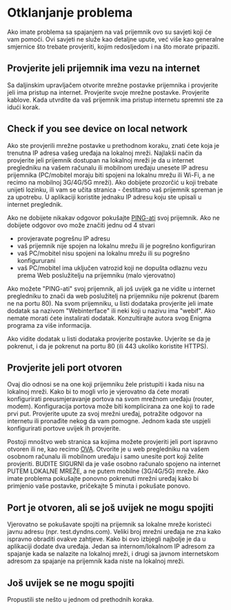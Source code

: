 # Otklanjanje problema
Ako imate problema sa spajanjem na vaš prijemnik ovo su savjeti koji će vam pomoći. Ovi savjeti ne služe kao detaljne upute, već više kao generalne smjernice što trebate provjeriti, kojim redosljedom i na što morate pripaziti.

## Provjerite jeli prijemnik ima vezu na internet
Sa daljinskim upravljačem otvorite mrežne postavke prijemnika i provjerite jeli ima pristup na internet. Provjerite svoje mrežne postavke. Provjerite kablove. Kada utvrdite da vaš prijemnik ima pristup internetu spremni ste za idući korak.

## Check if you see device on local network
Ako ste provjerili mrežne postavke u prethodnom koraku, znati ćete koja je trenutna IP adresa vašeg uređaja na lokalnoj mreži. Najlakši način da provjerite jeli prijemnik dostupan na lokalnoj mreži je da u internet pregledniku na vašem računalu ili mobilnom uređaju unesete IP adresu prijemnika (PC/mobitel moraju biti spojeni na lokalnu mrežu ili Wi-Fi, a ne recimo na mobilnoj 3G/4G/5G mreži).
Ako dobijete prozorčić u koji trebate unijeti lozinku, ili vam se učita stranica - čestitamo vaš prijemnik spreman je za upotrebu. U aplikaciji koristite jednaku IP adresu koju ste upisali u internet preglednik.

Ako ne dobijete nikakav odgovor pokušajte [PING-ati](https://en.wikipedia.org/wiki/Ping_networking_utility) svoj prijemnik. Ako ne dobijete odgovor ovo može značiti jednu od 4 stvari

- provjeravate pogrešnu IP adresu
- vaš prijemnik nije spojen na lokalnu mrežu ili je pogrešno konfiguriran
- vaš PC/mobitel nisu spojeni na lokalnu mrežu ili su pogrešno konfigururani
- vaš PC/mobitel ima uključen vatrozid koji ne dopušta odlaznu vezu prema Web poslužitelju na prijemniku (malo vjerovatno)

Ako možete "PING-ati" svoj prijemnik, ali još uvijek ga ne vidite u internet pregledniku to znači da web poslužitelj na prijemniku nije pokrenut (barem ne na portu 80). Na svom prijemniku, u listi dodataka provjerite jeli imate dodatak sa nazivom "Webinterface" ili neki koji u nazivu ima "webif". Ako nemate morati ćete instalirati dodatak. Konzultirajte autora svog Enigma programa za više informacija.

Ako vidite dodatak u listi dodataka provjerite postavke. Uvjerite se da je pokrenut, i da je pokrenut na portu 80 (ili 443 ukoliko koristite HTTPS).
 

## Provjerite jeli port otvoren
Ovaj dio odnosi se na one koji prijemniku žele pristupiti i kada nisu na lokalnoj mreži. Kako bi to mogli vrlo je vjerovatno da ćete morati konfigurirati preusmjeravanje portova na svom mrežnom uređaju (router, modem). Konfiguracija portova može biti komplicirana za one koji to rade prvi put. Provjerite upute za svoj mrežni uređaj, potražite odgovor na internetu ili pronađite nekog da vam pomogne. Jednom kada ste uspjeli konfigurirati portove uvijek ih provjerite.

Postoji mnoštvo web stranica sa kojima možete provjeriti jeli port ispravno otvoren ili ne, kao recimo [OVA](https://www.yougetsignal.com/tools/open-ports/).
Otvorite je u web pregledniku na vašem osobnom računalu ili mobilnom uređaju i samo unesite port koji želite provjeriti. BUDITE SIGURNI da je vaše osobno računalo spojeno na internet PUTEM LOKALNE MREŽE, a ne putem mobilne (3G/4G/5G) mreže. Ako imate problema pokušajte ponovno pokrenuti mrežni uređaj kako bi primjenio vaše postavke, pričekajte 5 minuta i pokušate ponovo.

## Port je otvoren, ali se još uvijek ne mogu spojiti
Vjerovatno se pokušavate spojiti na prijemnik sa lokalne mreže koristeći javnu adresu (npr. test.dyndns.com). Veliki broj mrežni uređaja ne zna kako ispravno obraditi ovakve zahtjeve. Kako bi ovo izbjegli najbolje je da u aplikaciji dodate dva uređaja. Jedan sa internom/lokalnom IP adresom za spajanje kada se nalazite na lokalnoj mreži, i drugi sa javnom internetskom adresom za spajanje na prijemnik kada niste na lokalnoj mreži.

## Još uvijek se ne mogu spojiti
Propustili ste nešto u jednom od prethodnih koraka.
